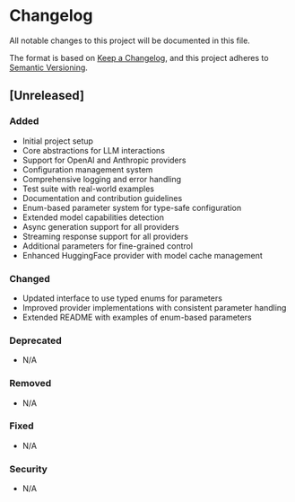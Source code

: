 # Changelog

All notable changes to this project will be documented in this file.

The format is based on [Keep a Changelog](https://keepachangelog.com/en/1.0.0/),
and this project adheres to [Semantic Versioning](https://semver.org/spec/v2.0.0.html).

## [Unreleased]

### Added
- Initial project setup
- Core abstractions for LLM interactions
- Support for OpenAI and Anthropic providers
- Configuration management system
- Comprehensive logging and error handling
- Test suite with real-world examples
- Documentation and contribution guidelines
- Enum-based parameter system for type-safe configuration
- Extended model capabilities detection
- Async generation support for all providers
- Streaming response support for all providers
- Additional parameters for fine-grained control
- Enhanced HuggingFace provider with model cache management

### Changed
- Updated interface to use typed enums for parameters
- Improved provider implementations with consistent parameter handling
- Extended README with examples of enum-based parameters

### Deprecated
- N/A

### Removed
- N/A

### Fixed
- N/A

### Security
- N/A 